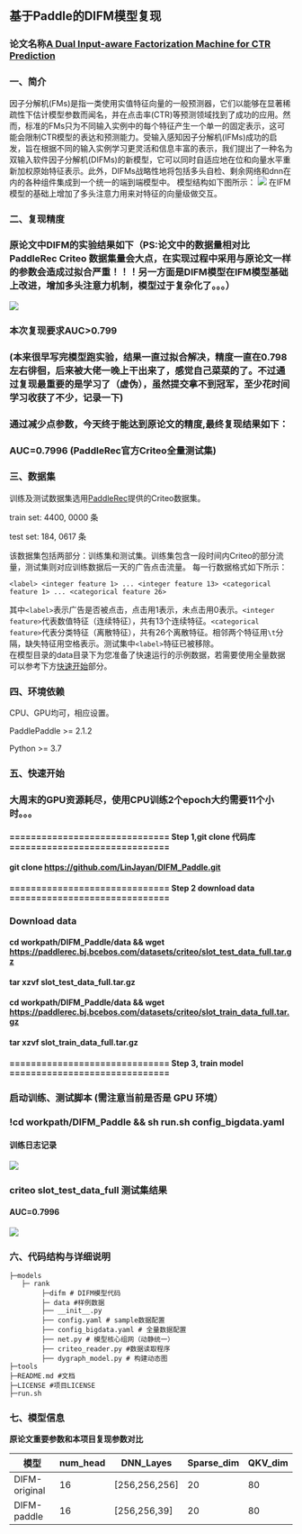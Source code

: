 ## **基于Paddle的DIFM模型复现**
### **论文名称**<a href="https://www.ijcai.org/Proceedings/2020/0434.pdf">A Dual Input-aware Factorization Machine for CTR Prediction</a>

### **一、简介**
因子分解机(FMs)是指一类使用实值特征向量的一般预测器，它们以能够在显著稀疏性下估计模型参数而闻名，并在点击率(CTR)等预测领域找到了成功的应用。然而，标准的FMs只为不同输入实例中的每个特征产生一个单一的固定表示，这可能会限制CTR模型的表达和预测能力。受输入感知因子分解机(IFMs)成功的启发，旨在根据不同的输入实例学习更灵活和信息丰富的表示，我们提出了一种名为双输入软件因子分解机(DIFMs)的新模型，它可以同时自适应地在位和向量水平重新加权原始特征表示。此外，DIFMs战略性地将包括多头自检、剩余网络和dnn在内的各种组件集成到一个统一的端到端模型中。
模型结构如下图所示：
![](https://ai-studio-static-online.cdn.bcebos.com/ccf9a4714a3e47f4b40faf6f3a7ea2e05f1abe7109164c10ab34c18334689455)
在IFM模型的基础上增加了多头注意力用来对特征的向量级做交互。

### **二、复现精度**
### 原论文中DIFM的实验结果如下（PS:论文中的数据量相对比PaddleRec Criteo 数据集量会大点，在实现过程中采用与原论文一样的参数会造成过拟合严重！！！另一方面是DIFM模型在IFM模型基础上改进，增加多头注意力机制，模型过于复杂化了。。。）
![](https://ai-studio-static-online.cdn.bcebos.com/310f3e4992da4c38a79e301f7b747b63b825d02054eb4e5db9a74cc6d3da35e2)
### 本次复现要求AUC>0.799
### (本来很早写完模型跑实验，结果一直过拟合解决，精度一直在0.798左右徘徊，后来被大佬一晚上干出来了，感觉自己菜菜的了。不过通过复现最重要的是学习了（虚伪），虽然提交拿不到冠军，至少花时间学习收获了不少，记录一下)

### **通过减少点参数，今天终于能达到原论文的精度,最终复现结果如下：**
### **AUC=0.7996 (PaddleRec官方Criteo全量测试集)**

### **三、数据集**
训练及测试数据集选用[PaddleRec](https://github.com/PaddlePaddle/PaddleRec/blob/release/2.1.0/datasets/criteo/run.sh)提供的Criteo数据集。

train set: 4400, 0000 条

test set: 184, 0617 条

该数据集包括两部分：训练集和测试集。训练集包含一段时间内Criteo的部分流量，测试集则对应训练数据后一天的广告点击流量。
每一行数据格式如下所示：
```
<label> <integer feature 1> ... <integer feature 13> <categorical feature 1> ... <categorical feature 26>
```
其中```<label>```表示广告是否被点击，点击用1表示，未点击用0表示。```<integer feature>```代表数值特征（连续特征），共有13个连续特征。```<categorical feature>```代表分类特征（离散特征），共有26个离散特征。相邻两个特征用```\t```分隔，缺失特征用空格表示。测试集中```<label>```特征已被移除。  
在模型目录的data目录下为您准备了快速运行的示例数据，若需要使用全量数据可以参考下方[快速开始](#快速开始)部分。

### **四、环境依赖**
CPU、GPU均可，相应设置。

PaddlePaddle >= 2.1.2

Python >= 3.7

### **五、快速开始**
### 大周末的GPU资源耗尽，使用CPU训练2个epoch大约需要11个小时。。。
#### ============================== Step 1,git clone 代码库 ==============================
#### git clone https://github.com/LinJayan/DIFM_Paddle.git

#### ============================== Step 2 download data ==============================
### Download  data
#### cd workpath/DIFM_Paddle/data && wget https://paddlerec.bj.bcebos.com/datasets/criteo/slot_test_data_full.tar.gz
#### tar xzvf slot_test_data_full.tar.gz
    
#### cd workpath/DIFM_Paddle/data && wget https://paddlerec.bj.bcebos.com/datasets/criteo/slot_train_data_full.tar.gz
#### tar xzvf slot_train_data_full.tar.gz

#### ============================== Step 3, train model ==============================
### 启动训练、测试脚本 (需注意当前是否是 GPU 环境）
### !cd workpath/DIFM_Paddle && sh run.sh config_bigdata.yaml

#### 训练日志记录
![](https://ai-studio-static-online.cdn.bcebos.com/a568bd21ca624ff4ba6049bf4ec03cd6520eefab20d64bdc921cc3c31fb28937)

### criteo slot_test_data_full 测试集结果
#### **AUC**=0.7996
![](https://ai-studio-static-online.cdn.bcebos.com/1f54fd58299746dfb5066bec13c6c5004b5325bfa85b4aea9bb847fe8f9aabf7)

### **六、代码结构与详细说明**
```
├─models
   ├─ rank
        ├─difm # DIFM模型代码
        ├─ data #样例数据
        ├── __init__.py
        ├── config.yaml # sample数据配置
        ├── config_bigdata.yaml # 全量数据配置
        ├── net.py # 模型核心组网（动静统一）
        ├── criteo_reader.py #数据读取程序
        ├── dygraph_model.py # 构建动态图
├─tools
├─README.md #文档
├─LICENSE #项目LICENSE
├─run.sh
```

### **七、模型信息**




**原论文重要参数和本项目复现参数对比**

|模型 | num_head | DNN_Layes |Sparse_dim |QKV_dim |
| -------- | -------- | -------- | -------- | -------- |
| DIFM-original | 16 | [256,256,256] |20 |80 |
| DIFM-paddle | 16 | [256,256,39] |20 |80 |
